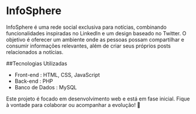 # InfoSphere

InfoSphere é uma rede social exclusiva para notícias, combinando funcionalidades inspiradas no LinkedIn e um design baseado no Twitter. O objetivo é oferecer um ambiente onde as pessoas possam compartilhar e consumir informações relevantes, além de criar seus próprios posts relacionados a notícias.

##Tecnologias Utilizadas
- Front-end : HTML, CSS, JavaScript
- Back-end : PHP
- Banco de Dados : MySQL

Este projeto é focado em desenvolvimento web e está em fase inicial. Fique à vontade para colaborar ou acompanhar a evolução! 🚀
